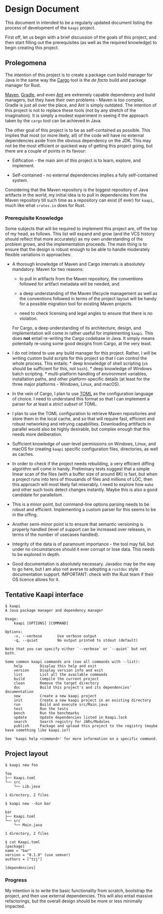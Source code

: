 # Design Document

This document in intended to be a regularly updated document listing the process of development
of the `kaapi` project.

First off, let us begin with a brief discussion of the goals of this project, and then start filling out the prerequisites
(as well as the required knowledge) to begin creating this project.



## Prolegomena

The intention of this project is to create a package cum build manager for Java in the same way
the [Cargo](https://github.com/rust-lang/cargo) tool is the *de facto* build and package manager for Rust.

[Maven](https://maven.apache.org/index.html), [Gradle](https://gradle.org/), and even [Ant](https://ant.apache.org/) are
extremely capable dependency and build managers, but they have their own problems - Maven is too complex, Gradle is just
all over the place, and Ant is simply outdated. The intention of this project is not to replace these tools (not by any
stretch of the imagination). It is simply a modest experiment in seeing if the approach taken by the `cargo` tool can be
achieved in Java.

The other goal of this project is to be as self-contained as possible. This implies that most (or more likely, all) of
the code will have no external dependencies aside from the obvious dependency on the JDK. This may not be the most
efficient or quickest way of getting this project going, but there are a couple of points in its favour:
  
  * Edification - the main aim of this project is to learn, explore, and implement.
  
  * Self-contained - no external dependencies implies a fully self-contained system.


Considering that the Maven repository is the biggest repository of Java artifacts in the world, my 
initial idea is to pull in dependencies from the Maven repository till such time as a repository can exist (if ever) for
 `kaapi`, much like what `crates.io` does for Rust.


### Prerequisite Knowledge

Some subjects that will be required to implement this project are, off the top of my head, as follows. This list will
expand and grow (and the VCS history should reflect that more accurately) as my own understanding of the problem grows,
and the implementation proceeds. The main thing is to ensure that the design is robust enough to be able to handle
moderately flexible variations in approaches:

  * A thorough knowledge of Maven and Cargo internals is absolutely mandatory. 
    Maven for two reasons:
      * to pull in artifacts from the Maven repository, the conventions followed for artifact
        metadata will be needed, and

      * a deep understanding of the Maven lifecycle management as well as the conventions followed
        in terms of the project layout will be handy for a possible migration tool for existing
        Maven projects.
      
      * need to check licensing and legal angles to ensure that there is no violation. 
        
     For Cargo, a deep understanding of its architecture, design, and implementation will come in
     rather useful for implementing `kaapi`. This does **not** entail re-writing the Cargo codebase
     in Java. It simply means potentially re-using some good designs from Cargo, at the very least.
     
  * I do not intend to use any build manager for this project. Rather, I will be writing custom
    build scripts for this project so that I can control the whole process. This entails:
        * deep knowledge of shell scripting (`sh` should be sufficient for this, not `bash`).
        * deep knowledge of Windows batch scripting.
        * multi-platform handling of environment variables, installation paths, and other 
          platform-specific details (at least for the three major platforms - Windows, Linux, 
          and macOS).
          
  * In the vein of Cargo, I plan to use [TOML](https://github.com/toml-lang/toml) as the configuration language of choice.
    I need to understand this format so that I can implement a parser for at least a *strict subset* of TOML.
  
  * I plan to use the TOML configuration to retrieve Maven repositories and store them in the local
  cache, and so that will require fast, efficient and robust networking and retrying capabilities. 
  Downloading arttifacts in parallel would also be highly desirable, but complex enough that this
  needs more deliberation. 
  
  * Sufficient knowledge of user-level permissions on Windows, Linux, and macOS for creating 
  `kaapi` specific configuration files, directories, as well as caches. 
  
  * In order to check if the project needs rebuilding, a very efficient diffing algorithm will come
    in handy. Preliminary tests suggest that a simple linear scan of the files (with a buffer size
    of around 8K) is fast, but when a project runs into tens of thousands of files and millions of
    LOC, then this approach will most likely fail miserably. I need to explore how `make` and other
    such tools detect changes instantly. Maybe this is also a good candidate for parallelism.
    
  * This is a minor point, but command-line options parsing needs to be robust and efficient. Implementing a custom parser
    for this seems to be in the offing.

  * Another semi-minor point is to ensure that semantic versioning is properly handled (level of support can be increased
    over releases, in terms of the number of usecases handled).
  
  * Integrity of the data is of paramount importance - the tool may fail, but under no circumstances should it ever corrupt
    or lose data. This needs to be explored in depth.
  
  * Good documentation is absolutely necessary. Javadoc may be the way to go here, but I am also
    not averse to adopting a `rustdoc` style documentation support. IMPORTANT: check with the Rust team
    if their OS licence allows for it.



## Tentative Kaapi interface

```
$ kaapi
A Java package manager and dependency manager

Usage:
    kaapi [OPTIONS] [COMMAND]

Options:
    -v, --verbose       Use verbose output 
    -q, --quiet         No output printed to stdout (default)

Note that you can specify either `--verbose` or `--quiet` but not both. 

Some common kaapi commands are (see all commands with --list):
    help        Display this help and exit
    version     Display version info and exit
    list        List all the available commands
    build       Compile the current project
    clean       Remove the target directory
    doc         Build this project's and its dependencies' documentation
    new         Create a new kaapi project
    init        Create a new kaapi project in an existing directory
    run         Build and execute src/Main.java
    test        Run the tests
    bench       Run the benchmarks
    update      Update dependencies listed in Kaapi.lock
    search      Search registry for JARs/Modules
    publish     Package and upload this project to the registry (maybe have something like kaapi.io?)

See 'kaapi help <command>' for more information on a specific command.
```


## Project layout

```
$ kaapi new foo

foo
├── Kaapi.toml
└── src
    └── Lib.java

1 directory, 2 files
```

```
$ kaapi new --bin bar

bar
├── Kaapi.toml
└── src
    └── Main.java

1 directory, 2 files
```


```
$ cat Kaapi.toml
[package]
name = "bar"
version = "0.1.0" (use semver)
authors = ["tzj"]

[dependencies]
```


### Progress 


My intention is to write the basic functionality from scratch, bootstrap the project, and then
use external dependencies. This will also entail massive refactorings, but the overall design should
be more or less minimally impacted. 









